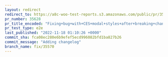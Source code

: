```yaml
---
layout: redirect
redirect_to: https://a8c-woo-test-reports.s3.amazonaws.com/public/pr/35628/e2e/index.html
pr_number: 35628
pr_title_encoded: "Fixing+bug+with+CES+modal+styles+after+breaking+change+in+GB+radio+component."
pr_test_type: e2e
last_published: "2022-11-18 01:10:26 +0000"
commit_sha: fca08ec280e6b9efef5ecd996082bfd1ba827b26
commit_message: "Adding changelog"
branch_name: fix/35570
---
```

